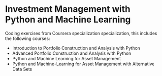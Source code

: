 # Investment Management with Python and Machine Learning

Coding exercises from Coursera specialization specialization, this includes the following courses:
- Introduction to Portfolio Construction and Analysis with Python
- Advanced Portfolio Construction and Analysis with Python
- Python and Machine Learning for Asset Management
- Python and Machine-Learning for Asset Management with Alternative Data Sets

